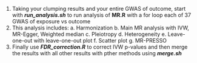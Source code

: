 1. Taking your clumping results and your entire GWAS of outcome, start with ***run_analysis.sh*** to run analysis of **MR.R** with a for loop each of 37 GWAS of exposure vs outcome
2. This analysis includes:
   a. Harmonization
   b. Main MR analysis with IVW, MR-Egger, Weighted median
   c. Pleiotropy
   d. Heterogeneity
   e. Leave-one-out with leave-one-out plot
   f. Scatter plot
   g. MR-PRESSO
4. Finally use ***FDR_correction.R*** to correct IVW p-values and then merge the results with all other results with pther methods using ***merge.sh***
   
